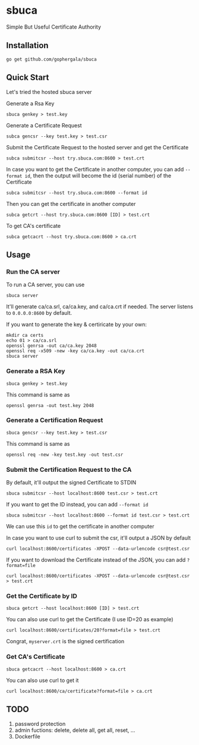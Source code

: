 # sbuca

Simple But Useful Certificate Authority


## Installation

    go get github.com/gophergala/sbuca


## Quick Start

Let's tried the hosted sbuca server

Generate a Rsa Key

    sbuca genkey > test.key

Generate a Certificate Request

    subca gencsr --key test.key > test.csr

Submit the Certificate Request to the hosted server and get the Certificate

    subca submitcsr --host try.sbuca.com:8600 > test.crt

In case you want to get the Certificate in another computer, you can add `--format id`, then the output will become the id (serial number) of the Certificate

    subca submitcsr --host try.sbuca.com:8600 --format id 

Then you can get the certificate in another computer

    subca getcrt --host try.sbuca.com:8600 [ID] > test.crt

To get CA's certificate

    subca getcacrt --host try.sbuca.com:8600 > ca.crt


## Usage

### Run the CA server

To run a CA server, you can use

    sbuca server

It'll generate ca/ca.srl, ca/ca.key, and ca/ca.crt if needed.
The server listens to `0.0.0.0:8600` by default.


If you want to generate the key & certiricate by your own:

    mkdir ca certs
    echo 01 > ca/ca.srl
    openssl genrsa -out ca/ca.key 2048
    openssl req -x509 -new -key ca/ca.key -out ca/ca.crt
    sbuca server


### Generate a RSA Key

    sbuca genkey > test.key

This command is same as

    openssl genrsa -out test.key 2048


### Generate a Certification Request

    sbuca gencsr --key test.key > test.csr

This command is same as

    openssl req -new -key test.key -out test.csr


### Submit the Certification Request to the CA

By default, it'll output the signed Certificate to STDIN 

    sbuca submitcsr --host localhost:8600 test.csr > test.crt

If you want to get the ID instead, you can add `--format id`

    sbuca submitcsr --host localhost:8600 --format id test.csr > test.crt

We can use this `id` to get the certificate in another computer

In case you want to use curl to submit the csr, it'll output a JSON by default

    curl localhost:8600/certificates -XPOST --data-urlencode csr@test.csr

If you want to download the Certificate instead of the JSON, you can add `?format=file`

    curl localhost:8600/certificates -XPOST --data-urlencode csr@test.csr > test.crt


### Get the Certificate by ID

    sbuca getcrt --host localhost:8600 [ID] > test.crt

You can also use curl to get the Certificate (I use ID=20 as example)

    curl localhost:8600/certificates/20?format=file > test.crt

Congrat, `myserver.crt` is the signed certification


### Get CA's Certificate

    sbuca getcacrt --host localhost:8600 > ca.crt

You can also use curl to get it

    curl localhost:8600/ca/certificate?format=file > ca.crt


## TODO

1. password protection
2. admin fuctions: delete, delete all, get all, reset, ...
3. Dockerfile

